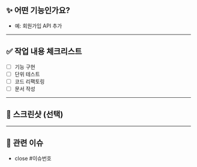## ✨ 어떤 기능인가요?

<!-- 구현한 기능에 대해 간단히 설명해 주세요 -->
- 예: 회원가입 API 추가

---

## ✅ 작업 내용 체크리스트

<!-- 작업한 항목을 체크박스로 작성해 주세요 -->
- [ ] 기능 구현
- [ ] 단위 테스트
- [ ] 코드 리팩토링
- [ ] 문서 작성

---

## 📸 스크린샷 (선택)

<!-- UI 변경이 있다면 첨부해 주세요 -->

---

## 🔗 관련 이슈

<!-- 이 PR과 연결된 이슈가 있다면 연결해 주세요 -->
- close #이슈번호
